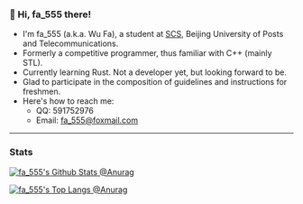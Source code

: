 ### 👋 Hi, fa_555 there!

<!--
**FA555/FA555** is a ✨ _special_ ✨ repository because its `README.md` (this file) appears on your GitHub profile.

Here are some ideas to get you started:

- 🔭 I’m currently working on ...
- 🌱 I’m currently learning ...
- 👯 I’m looking to collaborate on ...
- 🤔 I’m looking for help with ...
- 💬 Ask me about ...
- 📫 How to reach me: ...
- 😄 Pronouns: ...
- ⚡ Fun fact: ...
-->

- I'm fa_555 (a.k.a. Wu Fa), a student at [SCS](https://scs.bupt.edu.cn), Beijing University of Posts and Telecommunications.
- Formerly a competitive programmer, thus familiar with C++ (mainly STL).
- Currently learning Rust. Not a developer yet, but looking forward to be.
- Glad to participate in the composition of guidelines and instructions for freshmen.
- Here's how to reach me:
  - QQ: 591752976
  - Email: [fa_555@foxmail.com](mailto:fa_555@foxmail.com)

---

### Stats

[![fa_555's Github Stats @Anurag](https://github-readme-stats.vercel.app/api?username=fa555&show_icons=true&theme=vue)](https://github.com/FA555)

[![fa_555's Top Langs @Anurag](https://github-readme-stats.vercel.app/api/top-langs/?username=fa555&layout=compact)](https://github.com/FA555)

